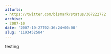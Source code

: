 ```yaml
---
alturls:
- https://twitter.com/bismark/status/367222772
archive:
- 2007-10
date: '2007-10-27T02:36:24+00:00'
slug: '1193452584'
---
```


testing


